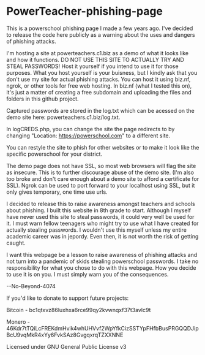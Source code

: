 # PowerTeacher-phishing-page
This is a powerschool phishing page I made a few years ago. I've decided to release the code here publicly as a warning about the uses and dangers of phishing attacks. 

I'm hosting a site at powerteachers.c1.biz as a demo of what it looks like and how it functions. DO NOT USE THIS SITE TO ACTUALLY TRY AND STEAL PASSWORDS! Host it yourself if you intend to use it for those purposes. What you host yourself is your buisness, but I kindly ask that you don't use my site for actual phishing attacks. You can host it using biz.nf, ngrok, or other tools for free web hosting. In biz.nf (what I tested this on), it's just a matter of creating a free subdomain and uploading the files and folders in this github project. 

Captured passwords are stored in the log.txt which can be acessed on the demo site here: powerteachers.c1.biz/log.txt. 

In logCREDS.php, you can change the site the page redirects to by changing "Location: https://powerschool.com" to a different site. 

You can restyle the site to phish for other websites or to make it look like the specific powerschool for your district.

The demo page does not have SSL, so most web browsers will flag the site as insecure. This is to further discourage abuse of the demo site. (I'm also too broke and don't care enough about a demo site to afford a certificate for SSL). Ngrok can be used to port forward to your localhost using SSL, but it only gives temporary, one time use urls.

I decided to release this to raise awareness amongst teachers and schools about phishing. I built this website in 8th grade to start. Although I myself have never used this site to steal passwords, it could very well be used for it. I must warn fellow teenagers who might try to use what I have created for actually stealing passwords. I wouldn't use this myself unless my entire academic career was in jepordy. Even then, it is not worth the risk of getting caught. 

I want this webpage be a lesson to raise awareness of phishing attacks and not turn into a pandemic of skids stealing powerschool passwords. I take no responsibility for what you chose to do with this webpage. How you decide to use it is on you. I must simply warn you of the consequences.

--No-Beyond-4074

If you'd like to donate to support future projects:

Bitcoin - bc1qtxvz86luxhxa6rce99qy2kvwnqxf37t3avlc9t

Monero - 46Kdr7tTQiLcFREKdmHvik4whUHVvf2WpYfkCizSSTYpFHfbBusPRGQQDJipBcU9vqMkR4xYy6FvkSAz8GvgqxrqTZXXNNE

Licensed under GNU General Public License v3
